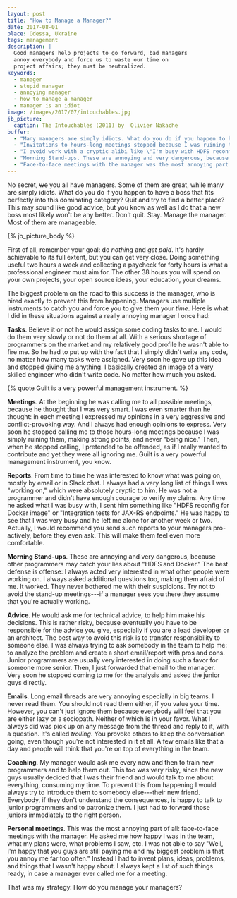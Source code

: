 ```yaml
---
layout: post
title: "How to Manage a Manager?"
date: 2017-08-01
place: Odessa, Ukraine
tags: management
description: |
  Good managers help projects to go forward, bad managers
  annoy everybody and force us to waste our time on
  project affairs; they must be neutralized.
keywords:
  - manager
  - stupid manager
  - annoying manager
  - how to manage a manager
  - manager is an idiot
image: /images/2017/07/intouchables.jpg
jb_picture:
  caption: The Intouchables (2011) by  Olivier Nakache
buffer:
  - "Many managers are simply idiots. What do you do if you happen to have a boss that fits this category?"
  - "Invitations to hours-long meetings stopped because I was ruining them and never \"being nice\""
  - "I avoid work with a cryptic alibi like \"I'm busy with HDFS reconfig for Docker image\""
  - "Morning Stand-ups. These are annoying and very dangerous, because other programmers may catch your lies"
  - "Face-to-face meetings with the manager was the most annoying part of all"
---
```


No secret, <del>we</del> you all have managers. Some of them are
great, while many are simply idiots. What do you do if you happen
to have a boss that fits perfectly into this dominating category?
Quit and try to find a better place? This may sound like good
advice, but you know as well as I do that a new boss most likely won't
be any better. Don't quit. Stay. Manage the manager. Most of them are
manageable.

<!--more-->

{% jb_picture_body %}

First of all, remember your goal: do _nothing_ and _get paid_. It's hardly
achievable to its full extent, but you can get very close.
Doing something useful two hours a week and collecting a paycheck
for forty hours is what a professional engineer must aim for. The other
38 hours you will spend on your own projects, your open source
ideas, your education, your dreams.

The biggest problem on the road to this success is the manager, who
is hired exactly to prevent this from happening. Managers use multiple
instruments to catch you and force you to give them your _time_. Here
is what I did in these situations against a really annoying
manager I once had:

**Tasks**.
Believe it or not he would assign some coding tasks to me.
I would do them very slowly or not do them at all. With a serious
shortage of programmers on the market and my relatively good profile
he wasn't able to fire me. So he had to put up with the fact that I
simply didn't write any code, no matter how many tasks were assigned. Very
soon he gave up this idea and stopped giving me anything. I basically
created an image of a very skilled engineer who didn't write code. No matter
how much you asked.

{% quote Guilt is a very powerful management instrument. %}

**Meetings**.
At the beginning he was calling me to all possible meetings,
because he thought that I was very smart. I was even smarter than he thought:
in each meeting I expressed my opinions in a very aggressive and conflict-provoking
way. And I always had enough opinions to express. Very soon he stopped
calling me to those hours-long meetings because I was simply ruining them,
making strong points, and never "being nice." Then, when he stopped
calling, I pretended to be offended, as if I really wanted to
contribute and yet they were all ignoring me. Guilt is a very powerful management
instrument, you know.

**Reports**.
From time to time he was interested to know what was going on, mostly
by email or in Slack chat. I always had a very long list of things I was
"working on," which were absolutely cryptic to him. He was not a programmer
and didn't have enough courage to verify my claims. Any time he asked
what I was busy with, I sent him something like
"HDFS reconfig for Docker image" or "Integration tests for JAX-RS endpoints."
He was happy to see that I was very busy and he left me alone for another
week or two. Actually, I would recommend you send such reports to your managers
pro-actively, before they even ask. This will make them feel even more comfortable.

**Morning Stand-ups**.
These are annoying and very dangerous, because
other programmers may catch your lies about "HDFS and Docker." The best
defense is offense: I always acted very interested in what other
people were working on. I always asked additional questions too, making
them afraid of me. It worked. They never bothered me with their suspicions.
Try not to avoid the stand-up meetings---if a manager sees you there
they assume that you're actually working.

**Advice**.
He would ask me for technical advice, to help him make his decisions. This is
rather risky, because eventually you have to be responsible for the
advice you give, especially if you are a lead developer or an architect.
The best way to avoid this risk is to transfer responsibility to someone else.
I was always trying to ask somebody in the team to help me: to analyze the
problem and create a short email/report with pros and cons. Junior programmers
are usually very interested in doing such a favor for someone more senior.
Then, I just forwarded that email to the manager. Very soon he stopped
coming to me for the analysis and asked the junior guys directly.

**Emails**.
Long email threads are very annoying especially in big teams. I never read
them. You should not read them either, if you value your time. However,
you can't just ignore them because everybody will feel that you are either
lazy or a sociopath. Neither of which is in your favor. What I always did
was pick up on any message from the thread and reply to it, with a question.
It's called _trolling_. You provoke others to keep the conversation going,
even though you're not interested in it at all. A few emails like that a day and
people will think that you're on top of everything in the team.

**Coaching**.
My manager would ask me every now and then to train new programmers and to help them out. This
too was very risky, since the new guys usually decided that I was their friend and
would talk to me about everything, consuming my time. To prevent this
from happening I would always try to introduce them to somebody else---their
new friend. Everybody, if they don't understand the consequences,
is happy to talk to junior programmers and to patronize them. I just had to forward
those juniors immediately to the right person.

**Personal meetings**.
This was the most annoying part of all: face-to-face meetings with the manager. He
asked me how happy I was in the team, what my plans were, what problems
I saw, etc. I was not able to say "Well, I'm happy that you guys are
still paying me and my biggest problem is that you annoy me far too often."
Instead I had to invent plans, ideas, problems, and things that I wasn't happy about.
I always kept a list of such things ready, in case a manager ever called
me for a meeting.

That was my strategy. How do you manage your managers?
